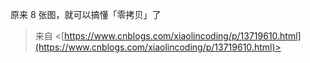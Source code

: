 原来 8 张图，就可以搞懂「零拷贝」了
 > 来自 <[https://www.cnblogs.com/xiaolincoding/p/13719610.html](https://www.cnblogs.com/xiaolincoding/p/13719610.html)>